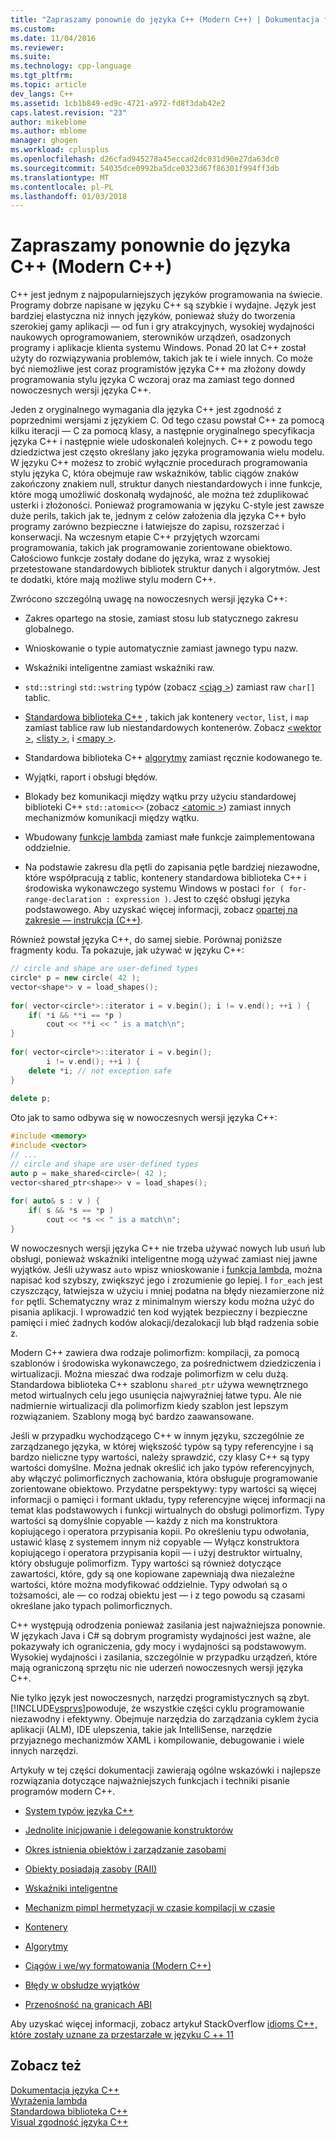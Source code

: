 ```yaml
---
title: "Zapraszamy ponownie do języka C++ (Modern C++) | Dokumentacja firmy Microsoft"
ms.custom: 
ms.date: 11/04/2016
ms.reviewer: 
ms.suite: 
ms.technology: cpp-language
ms.tgt_pltfrm: 
ms.topic: article
dev_langs: C++
ms.assetid: 1cb1b849-ed9c-4721-a972-fd8f3dab42e2
caps.latest.revision: "23"
author: mikeblome
ms.author: mblome
manager: ghogen
ms.workload: cplusplus
ms.openlocfilehash: d26cfad945278a45eccad2dc031d90e27da63dc0
ms.sourcegitcommit: 54035dce0992ba5dce0323d67f86301f994ff3db
ms.translationtype: MT
ms.contentlocale: pl-PL
ms.lasthandoff: 01/03/2018
---
```

# <a name="welcome-back-to-c-modern-c"></a>Zapraszamy ponownie do języka C++ (Modern C++)
C++ jest jednym z najpopularniejszych języków programowania na świecie. Programy dobrze napisane w języku C++ są szybkie i wydajne. Język jest bardziej elastyczna niż innych języków, ponieważ służy do tworzenia szerokiej gamy aplikacji — od fun i gry atrakcyjnych, wysokiej wydajności naukowych oprogramowaniem, sterowników urządzeń, osadzonych programy i aplikacje klienta systemu Windows. Ponad 20 lat C++ został użyty do rozwiązywania problemów, takich jak te i wiele innych. Co może być niemożliwe jest coraz programistów języka C++ ma złożony dowdy programowania stylu języka C wczoraj oraz ma zamiast tego donned nowoczesnych wersji języka C++.  
  
 Jeden z oryginalnego wymagania dla języka C++ jest zgodność z poprzednimi wersjami z językiem C. Od tego czasu powstał C++ za pomocą kilku iteracji — C za pomocą klasy, a następnie oryginalnego specyfikacja języka C++ i następnie wiele udoskonaleń kolejnych. C++ z powodu tego dziedzictwa jest często określany jako języka programowania wielu modelu. W języku C++ możesz to zrobić wyłącznie procedurach programowania stylu języka C, która obejmuje raw wskaźników, tablic ciągów znaków zakończony znakiem null, struktur danych niestandardowych i inne funkcje, które mogą umożliwić doskonałą wydajność, ale można też zduplikować usterki i złożoności.  Ponieważ programowania w języku C-style jest zawsze duże perils, takich jak te, jednym z celów założenia dla języka C++ było programy zarówno bezpieczne i łatwiejsze do zapisu, rozszerzać i konserwacji. Na wczesnym etapie C++ przyjętych wzorcami programowania, takich jak programowanie zorientowane obiektowo. Całościowo funkcje zostały dodane do języka, wraz z wysokiej przetestowane standardowych bibliotek struktur danych i algorytmów. Jest te dodatki, które mają możliwe stylu modern C++.  
  
 Zwrócono szczególną uwagę na nowoczesnych wersji języka C++:  
  
-   Zakres opartego na stosie, zamiast stosu lub statycznego zakresu globalnego.  
  
-   Wnioskowanie o typie automatycznie zamiast jawnego typu nazw.  
  
-   Wskaźniki inteligentne zamiast wskaźniki raw.  
  
-   `std::string`i `std::wstring` typów (zobacz [ \<ciąg >](../standard-library/string.md)) zamiast raw `char[]` tablic.  
  
-   [Standardowa biblioteka C++](../standard-library/cpp-standard-library-header-files.md) , takich jak kontenery `vector`, `list`, i `map` zamiast tablice raw lub niestandardowych kontenerów. Zobacz [ \<wektor >](../standard-library/vector.md), [ \<listy >](../standard-library/list.md), i [ \<mapy >](../standard-library/map.md).  
  
-   Standardowa biblioteka C++ [algorytmy](../standard-library/algorithm.md) zamiast ręcznie kodowanego te.  
  
-   Wyjątki, raport i obsługi błędów.  
  
-   Blokady bez komunikacji między wątku przy użyciu standardowej biblioteki C++ `std::atomic<>` (zobacz [ \<atomic >](../standard-library/atomic.md)) zamiast innych mechanizmów komunikacji między wątku.  
  
-   Wbudowany [funkcje lambda](../cpp/lambda-expressions-in-cpp.md) zamiast małe funkcje zaimplementowana oddzielnie.  
  
-   Na podstawie zakresu dla pętli do zapisania pętle bardziej niezawodne, które współpracują z tablic, kontenery standardowa biblioteka C++ i środowiska wykonawczego systemu Windows w postaci `for ( for-range-declaration : expression )`. Jest to część obsługi języka podstawowego. Aby uzyskać więcej informacji, zobacz [opartej na zakresie — instrukcja (C++)](../cpp/range-based-for-statement-cpp.md).  
  
 Również powstał języka C++, do samej siebie. Porównaj poniższe fragmenty kodu. Ta pokazuje, jak używać w języku C++:  
  
```cpp  
// circle and shape are user-defined types  
circle* p = new circle( 42 );   
vector<shape*> v = load_shapes();  
  
for( vector<circle*>::iterator i = v.begin(); i != v.end(); ++i ) {  
    if( *i && **i == *p )  
        cout << **i << " is a match\n";  
}  
  
for( vector<circle*>::iterator i = v.begin();  
        i != v.end(); ++i ) {  
    delete *i; // not exception safe  
}  
  
delete p;  
```  
  
 Oto jak to samo odbywa się w nowoczesnych wersji języka C++:  
  
```cpp  
#include <memory>  
#include <vector>  
// ...  
// circle and shape are user-defined types  
auto p = make_shared<circle>( 42 );  
vector<shared_ptr<shape>> v = load_shapes();  
  
for( auto& s : v ) {  
    if( s && *s == *p )  
        cout << *s << " is a match\n";  
} 
```  
  
 W nowoczesnych wersji języka C++ nie trzeba używać nowych lub usuń lub obsługi, ponieważ wskaźniki inteligentne mogą używać zamiast niej jawne wyjątków. Jeśli używasz `auto` wpisz wnioskowanie i [funkcja lambda](../cpp/lambda-expressions-in-cpp.md), można napisać kod szybszy, zwiększyć jego i zrozumienie go lepiej. I `for_each` jest czyszczący, łatwiejsza w użyciu i mniej podatna na błędy niezamierzone niż `for` pętli. Schematyczny wraz z minimalnym wierszy kodu można użyć do pisania aplikacji. I wprowadzić ten kod wyjątek bezpieczny i bezpieczne pamięci i mieć żadnych kodów alokacji/dezalokacji lub błąd radzenia sobie z.  
  
 Modern C++ zawiera dwa rodzaje polimorfizm: kompilacji, za pomocą szablonów i środowiska wykonawczego, za pośrednictwem dziedziczenia i wirtualizacji. Można mieszać dwa rodzaje polimorfizm w celu dużą. Standardowa biblioteka C++ szablonu `shared_ptr` używa wewnętrznego metod wirtualnych celu jego usunięcia najwyraźniej łatwe typu. Ale nie nadmiernie wirtualizacji dla polimorfizm kiedy szablon jest lepszym rozwiązaniem. Szablony mogą być bardzo zaawansowane.  
  
 Jeśli w przypadku wychodzącego C++ w innym języku, szczególnie ze zarządzanego języka, w której większość typów są typy referencyjne i są bardzo nieliczne typy wartości, należy sprawdzić, czy klasy C++ są typy wartości domyślne. Można jednak określić ich jako typów referencyjnych, aby włączyć polimorficznych zachowania, która obsługuje programowanie zorientowane obiektowo. Przydatne perspektywy: typy wartości są więcej informacji o pamięci i formant układu, typy referencyjne więcej informacji na temat klas podstawowych i funkcji wirtualnych do obsługi polimorfizm. Typy wartości są domyślnie copyable — każdy z nich ma konstruktora kopiującego i operatora przypisania kopii. Po określeniu typu odwołania, ustawić klasę z systemem innym niż copyable — Wyłącz konstruktora kopiującego i operatora przypisania kopii — i użyj destruktor wirtualny, który obsługuje polimorfizm. Typy wartości są również dotyczące zawartości, które, gdy są one kopiowane zapewniają dwa niezależne wartości, które można modyfikować oddzielnie. Typy odwołań są o tożsamości, ale — co rodzaj obiektu jest — i z tego powodu są czasami określane jako typach polimorficznych.  
  
 C++ występują odrodzenia ponieważ zasilania jest najważniejsza ponownie. W językach Java i C# są dobrym programisty wydajności jest ważne, ale pokazywały ich ograniczenia, gdy mocy i wydajności są podstawowym. Wysokiej wydajności i zasilania, szczególnie w przypadku urządzeń, które mają ograniczoną sprzętu nic nie uderzeń nowoczesnych wersji języka C++.  
  
 Nie tylko język jest nowoczesnych, narzędzi programistycznych są zbyt. [!INCLUDE[vsprvs](../assembler/masm/includes/vsprvs_md.md)]powoduje, że wszystkie części cyklu programowanie niezawodny i efektywny. Obejmuje narzędzia do zarządzania cyklem życia aplikacji (ALM), IDE ulepszenia, takie jak IntelliSense, narzędzie przyjaznego mechanizmów XAML i kompilowanie, debugowanie i wiele innych narzędzi.  
  
 Artykuły w tej części dokumentacji zawierają ogólne wskazówki i najlepsze rozwiązania dotyczące najważniejszych funkcjach i techniki pisanie programów modern C++.  
  
-   [System typów języka C++](../cpp/cpp-type-system-modern-cpp.md)  
  
-   [Jednolite inicjowanie i delegowanie konstruktorów](../cpp/uniform-initialization-and-delegating-constructors.md)  
  
-   [Okres istnienia obiektów i zarządzanie zasobami](../cpp/object-lifetime-and-resource-management-modern-cpp.md)  
  
-   [Obiekty posiadają zasoby (RAII)](../cpp/objects-own-resources-raii.md)  
  
-   [Wskaźniki inteligentne](../cpp/smart-pointers-modern-cpp.md)  
  
-   [Mechanizm pimpl hermetyzacji w czasie kompilacji w czasie](../cpp/pimpl-for-compile-time-encapsulation-modern-cpp.md)  
  
-   [Kontenery](../cpp/containers-modern-cpp.md)  
  
-   [Algorytmy](../cpp/algorithms-modern-cpp.md)  
  
-   [Ciągów i we/wy formatowania (Modern C++)](../cpp/string-and-i-o-formatting-modern-cpp.md)  
  
-   [Błędy w obsłudze wyjątków](../cpp/errors-and-exception-handling-modern-cpp.md)  
  
-   [Przenośność na granicach ABI](../cpp/portability-at-abi-boundaries-modern-cpp.md)  
  
 Aby uzyskać więcej informacji, zobacz artykuł StackOverflow [idioms C++, które zostały uznane za przestarzałe w języku C ++ 11](http://go.microsoft.com/fwlink/p/?linkid=402836)  
  
## <a name="see-also"></a>Zobacz też  
 [Dokumentacja języka C++](../cpp/cpp-language-reference.md)   
 [Wyrażenia lambda](../cpp/lambda-expressions-in-cpp.md)   
 [Standardowa biblioteka C++](../standard-library/cpp-standard-library-reference.md)  
 [Visual zgodność języka C++](../visual-cpp-language-conformance.md)  
